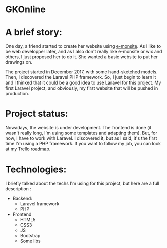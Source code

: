 # GKOnline

A brief story:
================

One day, a friend started to create her website
using [e-monsite](https://www.e-monsite.com/). As I
like to be web developper later, and as I also don't
really like e-monsite or wix and others, I just
proposed her to do it. She wanted a basic website to
put her drawings on.

The project started in December 2017, with some 
hand-sketched models. Then, I discovered
the Laravel PHP framework. So, I just begin to learn it
and I thinked that it could be a good idea to use 
Laravel for this project. My first Laravel project, and
obviously, my first website that will be pushed in
production.

Project status:
===================
Nowadays, the website is under development. The 
frontend is done (it wasn't really long, I'm using 
some templates and adapting them). But, for now, I
have to work with Laravel. I discovered it, but as I
said, it's the first time I'm using a PHP framework.
If you want to follow my job, you can look at my Trello
[roadmap](https://trello.com/b/NEkExxp1).

Technologies:
=============

I briefly talked about the techs I'm using for this project,
but here are a full description :

- Backend:
  - Laravel framework
  - PHP
- Frontend
  - HTML5
  - CSS3
  - JS
  - Bootstrap
  - Some libs
  
